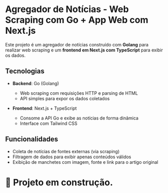 #  Agregador de Notícias - Web Scraping com Go + App Web com Next.js

Este projeto é um agregador de notícias construído com **Golang** para realizar web scraping e um **frontend em Next.js com TypeScript** para exibir os dados.

##  Tecnologias

- **Backend**: Go (Golang)
  - Web scraping com requisições HTTP e parsing de HTML
  - API simples para expor os dados coletados

- **Frontend**: Next.js + TypeScript
  - Consome a API Go e exibe as notícias de forma dinâmica
  - Interface com Tailwind CSS

##  Funcionalidades

- Coleta de notícias de fontes externas (via scraping)
- Filtragem de dados para exibir apenas conteúdos válidos
- Exibição de manchetes com imagem, fonte e link para o artigo original

# 🚧 Projeto em construção.